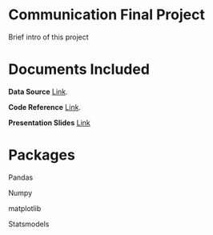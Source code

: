 Communication Final Project
=======
Brief intro of this project

# Documents Included
**Data Source** [Link](https://github.com/summerzhang423/communication/blob/main/KelleyBlueBookData.csv). 

**Code Reference** [Link](https://github.com/summerzhang423/communication/blob/main/communication_code.ipynb). 

**Presentation Slides** [Link](https://github.com/summerzhang423/communication/blob/main/Communication%20Final.pptx) 


Packages
=======
Pandas

Numpy

matplotlib

Statsmodels
